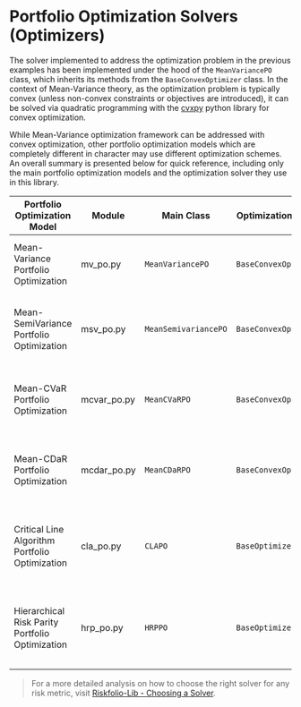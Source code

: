 # Portfolio Optimization Solvers (Optimizers)
The solver implemented to address the optimization problem in the previous examples has been implemented under the hood of the ``MeanVariancePO`` class, which inherits its methods from the ``BaseConvexOptimizer`` class. In the context of Mean-Variance theory, as the optimization problem is typically convex (unless non-convex constraints or objectives are introduced), it can be solved via quadratic programming with the [cvxpy](https://www.cvxpy.org/) python library for convex optimization.

While Mean-Variance optimization framework can be addressed with convex optimization, other portfolio optimization models which are completely different in character may use different optimization schemes. An overall summary is presented below for quick reference, including only the main portfolio optimization models and the optimization solver they use in this library. 

| Portfolio Optimization Model                    | Module               | Main Class            | Optimization Solver        | Optimization Solver Details       |
|-------------------------------------------------|----------------------|-----------------------|----------------------------|-----------------------------------|
| Mean-Variance Portfolio Optimization            | mv_po.py             | ``MeanVariancePO``    | ``BaseConvexOptimizer``    | MVPO is addressed with convex optimization via [cvxpy](https://www.cvxpy.org/)|
| Mean-SemiVariance Portfolio Optimization        | msv_po.py            | ``MeanSemivariancePO``| ``BaseConvexOptimizer``    | MSVPO can be re-written as convex problem ([full details here](https://pyportfolioopt.readthedocs.io/en/latest/GeneralEfficientFrontier.html#efficient-semivariance))|
| Mean-CVaR Portfolio Optimization                | mcvar_po.py          | ``MeanCVaRPO``        | ``BaseConvexOptimizer``    | MCVaRPO can be reduced to linear program ([full details here](https://pyportfolioopt.readthedocs.io/en/latest/GeneralEfficientFrontier.html#efficient-cvar))|
| Mean-CDaR Portfolio Optimization                | mcdar_po.py          | ``MeanCDaRPO``        | ``BaseConvexOptimizer``    | MCDaRPO can be reduced to linear program ([full details here](https://pyportfolioopt.readthedocs.io/en/latest/GeneralEfficientFrontier.html#efficientcdar))|
| Critical Line Algorithm Portfolio Optimization  | cla_po.py            | ``CLAPO``             | ``BaseOptimizer``          | CLAPO uses [CLA convex optimization solver](https://pyportfolioopt.readthedocs.io/en/latest/OtherOptimizers.html#the-critical-line-algorithm), specifically designed for PO |
| Hierarchical Risk Parity Portfolio Optimization | hrp_po.py            | ``HRPPO``             | ``BaseOptimizer``          | HRPPO implements hierarchical clustering optimization ([more details here](https://pyportfolioopt.readthedocs.io/en/latest/OtherOptimizers.html#hierarchical-risk-parity-hrp))|


> For a more detailed analysis on how to choose the right solver for any risk metric, visit [Riskfolio-Lib - Choosing a Solver](https://github.com/dcajasn/Riskfolio-Lib?tab=readme-ov-file#choosing-a-solver).

</br>
